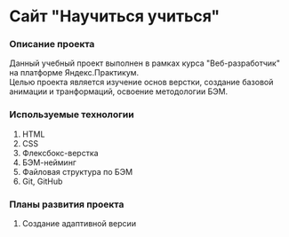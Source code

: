 # Сайт "Научиться учиться"

### Описание проекта
Данный учебный проект выполнен в рамках курса "Веб-разработчик" на платформе Яндекс.Практикум.  
Целью проекта является изучение основ верстки, создание базовой анимации и транформаций, освоение методологии БЭМ.

### Используемые технологии
1. HTML
2. CSS
3. Флексбокс-верстка
4. БЭМ-нейминг
5. Файловая структура по БЭМ
6. Git, GitHub

### Планы развития проекта
1. Создание адаптивной версии
